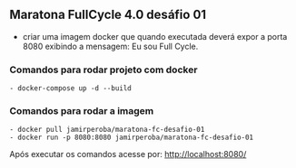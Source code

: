 ## Maratona FullCycle 4.0 desáfio 01

- criar uma imagem docker que quando executada deverá expor a porta 8080 exibindo a mensagem: Eu sou Full Cycle.

### Comandos para rodar projeto com docker
    - docker-compose up -d --build

### Comandos para rodar a imagem
    - docker pull jamirperoba/maratona-fc-desafio-01
    - docker run -p 8080:8080 jamirperoba/maratona-fc-desafio-01
 
Após executar os comandos acesse por: [http://localhost:8080/](http://localhost:8080/)